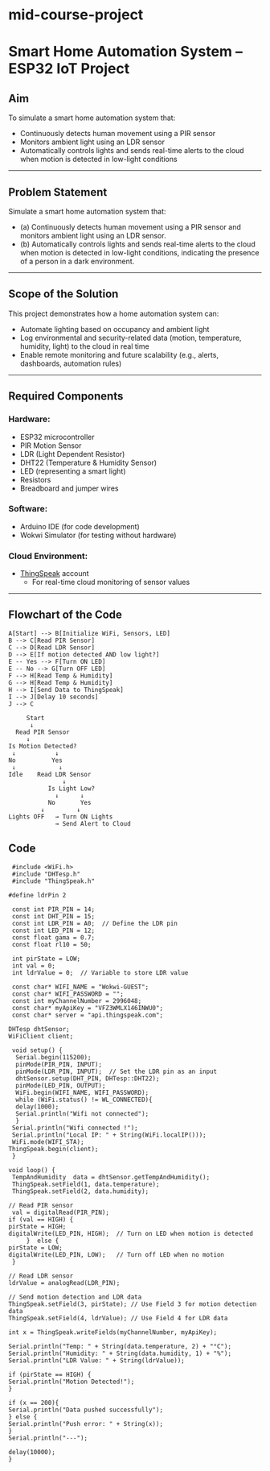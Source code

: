 # mid-course-project
# Smart Home Automation System – ESP32 IoT Project

##  Aim
To simulate a smart home automation system that:
- Continuously detects human movement using a PIR sensor
- Monitors ambient light using an LDR sensor
- Automatically controls lights and sends real-time alerts to the cloud when motion is detected in low-light conditions

---

##  Problem Statement

Simulate a smart home automation system that:
- (a) Continuously detects human movement using a PIR sensor and monitors ambient light using an LDR sensor.
- (b) Automatically controls lights and sends real-time alerts to the cloud when motion is detected in low-light conditions, indicating the presence of a person in a dark environment.

---

##  Scope of the Solution

This project demonstrates how a home automation system can:
- Automate lighting based on occupancy and ambient light
- Log environmental and security-related data (motion, temperature, humidity, light) to the cloud in real time
- Enable remote monitoring and future scalability (e.g., alerts, dashboards, automation rules)

---

##  Required Components

###  Hardware:
- ESP32 microcontroller
- PIR Motion Sensor
- LDR (Light Dependent Resistor)
- DHT22 (Temperature & Humidity Sensor)
- LED (representing a smart light)
- Resistors
- Breadboard and jumper wires

###  Software:
- Arduino IDE (for code development)
- Wokwi Simulator (for testing without hardware)

###  Cloud Environment:
- [ThingSpeak](https://thingspeak.com/) account
  - For real-time cloud monitoring of sensor values

---

## Flowchart of the Code

    A[Start] --> B[Initialize WiFi, Sensors, LED]
    B --> C[Read PIR Sensor]
    C --> D[Read LDR Sensor]
    D --> E[If motion detected AND low light?]
    E -- Yes --> F[Turn ON LED]
    E -- No --> G[Turn OFF LED]
    F --> H[Read Temp & Humidity]
    G --> H[Read Temp & Humidity]
    H --> I[Send Data to ThingSpeak]
    I --> J[Delay 10 seconds]
    J --> C

         Start
          ↓
      Read PIR Sensor
         ↓
    Is Motion Detected?
     ↓           ↓
    No          Yes
     ↓            ↓
    Idle    Read LDR Sensor
                   ↓
               Is Light Low?
                 ↓      ↓
               No       Yes
             ↓         ↓
    Lights OFF   → Turn ON Lights
                 → Send Alert to Cloud

## Code

     #include <WiFi.h>
     #include "DHTesp.h"
     #include "ThingSpeak.h"

    #define ldrPin 2

     const int PIR_PIN = 14;
     const int DHT_PIN = 15;
     const int LDR_PIN = A0;  // Define the LDR pin
     const int LED_PIN = 12;
     const float gama = 0.7; 
     const float rl10 = 50;

     int pirState = LOW;
     int val = 0;
     int ldrValue = 0;  // Variable to store LDR value

     const char* WIFI_NAME = "Wokwi-GUEST";
     const char* WIFI_PASSWORD = "";
     const int myChannelNumber = 2996048;
     const char* myApiKey = "VFZ3WMLX146INWU0";
     const char* server = "api.thingspeak.com";

    DHTesp dhtSensor;
    WiFiClient client;

     void setup() {
      Serial.begin(115200);
      pinMode(PIR_PIN, INPUT);
      pinMode(LDR_PIN, INPUT);  // Set the LDR pin as an input
      dhtSensor.setup(DHT_PIN, DHTesp::DHT22);
      pinMode(LED_PIN, OUTPUT);
      WiFi.begin(WIFI_NAME, WIFI_PASSWORD);
      while (WiFi.status() != WL_CONNECTED){
      delay(1000);
      Serial.println("Wifi not connected");
      }
     Serial.println("Wifi connected !");
     Serial.println("Local IP: " + String(WiFi.localIP()));
     WiFi.mode(WIFI_STA);
    ThingSpeak.begin(client);
     }

    void loop() {
     TempAndHumidity  data = dhtSensor.getTempAndHumidity();
     ThingSpeak.setField(1, data.temperature);
     ThingSpeak.setField(2, data.humidity);

    // Read PIR sensor
     val = digitalRead(PIR_PIN);
    if (val == HIGH) {
    pirState = HIGH;
    digitalWrite(LED_PIN, HIGH);  // Turn on LED when motion is detected
         }  else {
    pirState = LOW;
    digitalWrite(LED_PIN, LOW);   // Turn off LED when no motion
     }

    // Read LDR sensor
    ldrValue = analogRead(LDR_PIN);

    // Send motion detection and LDR data
    ThingSpeak.setField(3, pirState); // Use Field 3 for motion detection data
    ThingSpeak.setField(4, ldrValue); // Use Field 4 for LDR data

    int x = ThingSpeak.writeFields(myChannelNumber, myApiKey);
  
    Serial.println("Temp: " + String(data.temperature, 2) + "°C");
    Serial.println("Humidity: " + String(data.humidity, 1) + "%");
    Serial.println("LDR Value: " + String(ldrValue));

    if (pirState == HIGH) {
    Serial.println("Motion Detected!");
    }
  
    if (x == 200){
    Serial.println("Data pushed successfully");
    } else {
    Serial.println("Push error: " + String(x));
    }
    Serial.println("---");

    delay(10000);
    }
